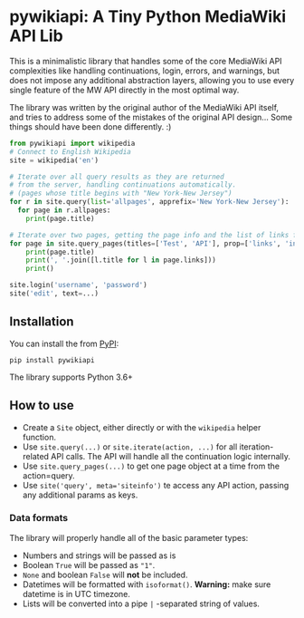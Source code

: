 # pywikiapi: A Tiny Python MediaWiki API Lib

This is a minimalistic library that handles some of the core MediaWiki API complexities like handling continuations, login, errors, and warnings, but does not impose any additional abstraction layers, allowing you to use every single feature of the MW API directly in the most optimal way. 

The library was written by the original author of the MediaWiki API itself, and tries to address some of the mistakes of the original API design... Some things should have been done differently. :)

```python
from pywikiapi import wikipedia
# Connect to English Wikipedia
site = wikipedia('en')

# Iterate over all query results as they are returned
# from the server, handling continuations automatically.
# (pages whose title begins with "New York-New Jersey")
for r in site.query(list='allpages', apprefix='New York-New Jersey'):
  for page in r.allpages:
    print(page.title)

# Iterate over two pages, getting the page info and the list of links for each of the two pages. Each page will be yielded as a separate result.
for page in site.query_pages(titles=['Test', 'API'], prop=['links', 'info'], pllimit=10):
    print(page.title)
    print(', '.join([l.title for l in page.links]))
    print()

site.login('username', 'password')
site('edit', text=...)
```

## Installation

You can install the  from [PyPI](https://pypi.org/project/pywikiapi/):

    pip install pywikiapi

The library supports Python 3.6+

## How to use

* Create a `Site` object, either directly or with the `wikipedia` helper function.
* Use `site.query(...)` or `site.iterate(action, ...)` for all iteration-related API calls. The API will handle all the continuation logic internally.
* Use `site.query_pages(...)` to get one page object at a time from the action=query.
* Use `site('query', meta='siteinfo')` te access any API action, passing any additional params as keys.

### Data formats
The library will properly handle all of the basic parameter types:
* Numbers and strings will be passed as is
* Boolean `True` will be passed as `"1"`.
* `None` and boolean `False` will **not** be included.
* Datetimes will be formatted with `isoformat()`. **Warning:** make sure datetime is in UTC timezone.
* Lists will be converted into a pipe `|` -separated string of values.
